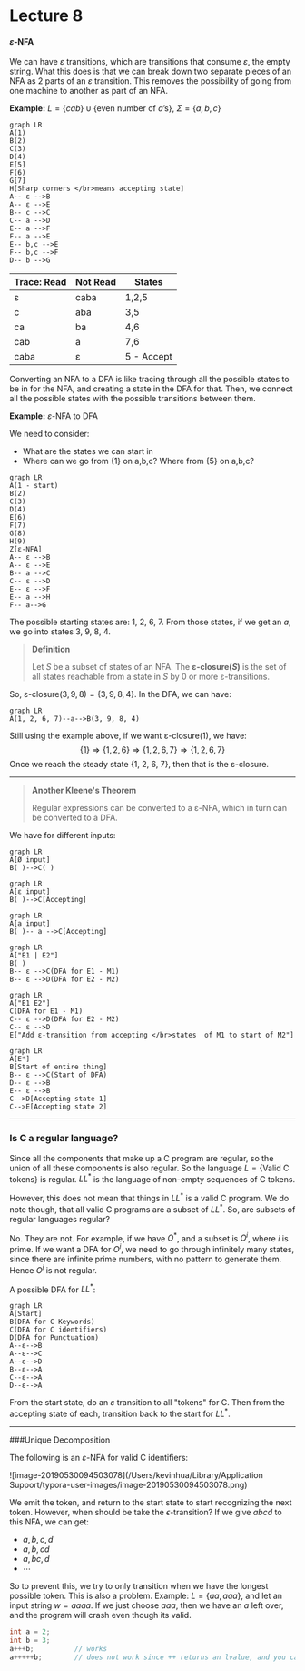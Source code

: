 # Lecture 8

#### $\varepsilon$-NFA

We can have $\varepsilon$ transitions, which are transitions that consume $\varepsilon$, the empty string. What this does is that we can break down two separate pieces of an NFA as 2 parts of an $\varepsilon$ transition. This removes the possibility of going from one machine to another as part of an NFA.

**Example:** $L=\{cab\}\cup \{\text{even number of $a$'s}\}$, $\Sigma=\{a,b,c\}$

```mermaid
graph LR
A(1)
B(2)
C(3)
D(4)
E[5]
F(6)
G[7]
H[Sharp corners </br>means accepting state]
A-- ε -->B
A-- ε -->E
B-- c -->C
C-- a -->D
E-- a -->F
F-- a -->E
E-- b,c -->E
F-- b,c -->F
D-- b -->G
```

| Trace: Read | Not Read | States     |
| ----------- | -------- | ---------- |
| ε           | caba     | 1,2,5      |
| c           | aba      | 3,5        |
| ca          | ba       | 4,6        |
| cab         | a        | 7,6        |
| caba        | ε        | 5 - Accept |

Converting an NFA to a DFA is like tracing through all the possible states to be in for the NFA, and creating a state in the DFA for that. Then, we connect all the possible states with the possible transitions between them.

**Example:** $\varepsilon$-NFA to DFA

We need to consider:

* What are the states we can start in
* Where can we go from {1} on a,b,c? Where from {5} on a,b,c?

```mermaid
graph LR
A(1 - start)
B(2)
C(3)
D(4)
E(6)
F(7)
G(8)
H(9)
Z[ε-NFA]
A-- ε -->B
A-- ε -->E
B-- a -->C
C-- ε -->D
E-- ε -->F
E-- a -->H
F-- a-->G
```

The possible starting states are: 1, 2, 6, 7. From those states, if we get an $a$, we go into states 3, 9, 8, 4.

> **Definition**
>
> Let $S$ be a subset of states of an NFA. The **$\text{ε-closure}(S)$** is the set of all states reachable from a state in $S$ by 0 or more ε-transitions.

So, $\text{ε-closure}({3, 9, 8}) = \{3, 9, 8, 4\}$. In the DFA, we can have:

```mermaid
graph LR
A(1, 2, 6, 7)--a-->B(3, 9, 8, 4)
```

Still using the example above, if we want $\text{ε-closure}(1)$, we have:
$$
\{1\}\Rightarrow\{1, 2, 6\}\Rightarrow\{1,2,6,7\}\Rightarrow\{1,2,6,7\}
$$
Once we reach the steady state {1, 2, 6, 7}, then that is the ε-closure.

---

> **Another Kleene's Theorem**
>
> Regular expressions can be converted to a ε-NFA, which in turn can be converted to a DFA.

We have for different inputs:

```mermaid
graph LR
A[Ø input]
B( )-->C( )
```

```mermaid
graph LR
A[ε input]
B( )-->C[Accepting]
```

```mermaid
graph LR
A[a input]
B( )-- a -->C[Accepting]
```

```mermaid
graph LR
A["E1 | E2"]
B( )
B-- ε -->C(DFA for E1 - M1)
B-- ε -->D(DFA for E2 - M2)
```

```mermaid
graph LR
A["E1 E2"]
C(DFA for E1 - M1)
C-- ε -->D(DFA for E2 - M2)
C-- ε -->D
E["Add ε-transition from accepting </br>states  of M1 to start of M2"]
```

```mermaid
graph LR
A[E*]
B[Start of entire thing]
B-- ε -->C(Start of DFA)
D-- ε -->B
E-- ε -->B
C-->D[Accepting state 1]
C-->E[Accepting state 2]
```

---

### Is C a regular language?

Since all the components that make up a C program are regular, so the union of all these components is also regular. So the language $L=\{\text{Valid C tokens}\}$ is regular. $LL^*$ is the language of non-empty sequences of C tokens. 

However, this does not mean that things in $LL^*$ is a valid C program. We do note though, that all valid C programs are a subset of $LL^*$. So, are subsets of regular languages regular?

No. They are not. For example, if we have $O^*$, and a subset is $O^i$, where $i$ is prime. If we want a DFA for $O^i$, we need to go through infinitely many states, since there are infinite prime numbers, with no pattern to generate them. Hence $O^i$ is not regular.

A possible DFA for $LL^*$:

```mermaid
graph LR
A[Start]
B(DFA for C Keywords)
C(DFA for C identifiers)
D(DFA for Punctuation)
A--ε-->B
A--ε-->C
A--ε-->D
B--ε-->A
C--ε-->A
D--ε-->A
```

From the start state, do an $\varepsilon$ transition to all "tokens" for C. Then from the accepting state of each, transition back to the start for $LL^*$.

---

###Unique Decomposition

The following is an $\varepsilon$-NFA for valid C identifiers:

![image-20190530094503078](/Users/kevinhua/Library/Application Support/typora-user-images/image-20190530094503078.png)

We emit the token, and return to the start state to start recognizing the next token. However, when should be take the $\epsilon$-transition? If we give $abcd$ to this NFA, we can get:

* $a,b,c,d$
* $a,b,cd$
* $a,bc,d$
* $\cdots$

So to prevent this, we try to only transition when we have the longest possible token. This is also a problem. Example: $L=\{aa,aaa\}$, and let an input string $w=aaaa$. If we just choose $aaa$, then we have an $a$ left over, and the program will crash even though its valid.

```C
int a = 2;
int b = 3;
a+++b;			// works 
a+++++b;		// does not work since ++ returns an lvalue, and you can't do ++ on an lvalue
```
